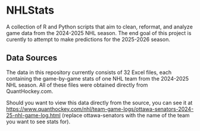 # NHLStats
A collection of R and Python scripts that aim to clean, reformat, and analyze game data from the 2024-2025 NHL season. The end goal of this project is curently to attempt to make predictions for the 2025-2026 season.

## Data Sources
The data in this repository currently consists of 32 Excel files, each containing the game-by-game stats of one NHL team from the 2024-2025 NHL season. All of these files were obtained directly from QuantHockey.com.

Should you want to view this data directly from the source, you can see it at https://www.quanthockey.com/nhl/team-game-logs/ottawa-senators-2024-25-nhl-game-log.html (replace ottawa-senators with the name of the team you want to see stats for).

